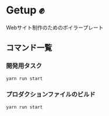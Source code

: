 # Getup ✊

Webサイト制作のためのボイラープレート

## コマンド一覧

### 開発用タスク
```bash
yarn run start
```

### プロダクションファイルのビルド

```bash
yarn run start
```